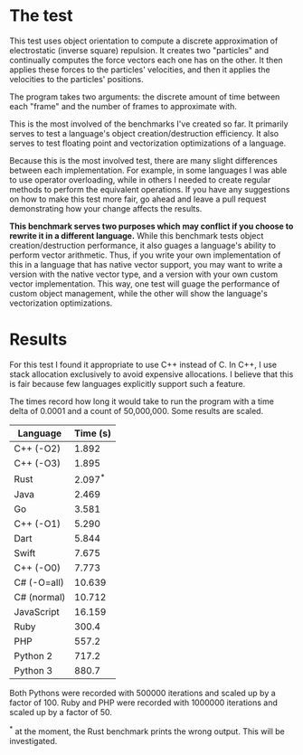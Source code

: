 # The test

This test uses object orientation to compute a discrete approximation of electrostatic (inverse square) repulsion. It creates two "particles" and continually computes the force vectors each one has on the other. It then applies these forces to the particles' velocities, and then it applies the velocities to the particles' positions.

The program takes two arguments: the discrete amount of time between each "frame" and the number of frames to approximate with.

This is the most involved of the benchmarks I've created so far. It primarily serves to test a language's object creation/destruction efficiency. It also serves to test floating point and vectorization optimizations of a language.

Because this is the most involved test, there are many slight differences between each implementation. For example, in some languages I was able to use operator overloading, while in others I needed to create regular methods to perform the equivalent operations. If you have any suggestions on how to make this test more fair, go ahead and leave a pull request demonstrating how your change affects the results.

**This benchmark serves two purposes which may conflict if you choose to rewrite it in a different language.** While this benchmark tests object creation/destruction performance, it also guages a language's ability to perform vector arithmetic. Thus, if you write your own implementation of this in a language that has native vector support, you may want to write a version with the native vector type, and a version with your own custom vector implementation. This way, one test will guage the performance of custom object management, while the other will show the language's vectorization optimizations.

# Results

For this test I found it appropriate to use C++ instead of C. In C++, I use stack allocation exclusively to avoid expensive allocations. I believe that this is fair because few languages explicitly support such a feature.

The times record how long it would take to run the program with a time delta of 0.0001 and a count of 50,000,000. Some results are scaled.

| Language   | Time (s) |
|------------|----------|
|C++ (-O2)   |1.892     |
|C++ (-O3)   |1.895     |
|Rust        |2.097<sup>\*</sup> |
|Java        |2.469     |
|Go          |3.581     |
|C++ (-O1)   |5.290     |
|Dart        |5.844     |
|Swift       |7.675     |
|C++ (-O0)   |7.773     |
|C# (-O=all) |10.639    |
|C# (normal) |10.712    |
|JavaScript  |16.159    |
|Ruby        |300.4     |
|PHP         |557.2     |
|Python 2    |717.2     |
|Python 3    |880.7     |

Both Pythons were recorded with 500000 iterations and scaled up by a factor of 100. Ruby and PHP were recorded with 1000000 iterations and scaled up by a factor of 50.

<sup>\*</sup> at the moment, the Rust benchmark prints the wrong output. This will be investigated.
